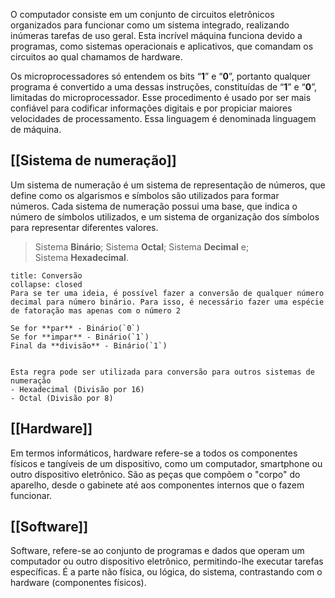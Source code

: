 O computador consiste em um conjunto de circuitos eletrônicos organizados para funcionar como um sistema integrado, realizando inúmeras tarefas de uso geral. Esta incrível máquina funciona devido a programas, como sistemas operacionais e aplicativos, que comandam os circuitos ao qual chamamos de hardware.

Os microprocessadores só entendem os bits “**1**” e “**0**”, portanto qualquer programa é convertido a uma dessas instruções, constituídas de “**1**” e “**0**”, limitadas do microprocessador. Esse procedimento é usado por ser mais confiável para codificar informações digitais e por propiciar maiores velocidades de processamento. Essa linguagem é denominada linguagem de máquina.

## [[Sistema de numeração]]
Um sistema de numeração é um sistema de representação de números, que define como os algarismos e símbolos são utilizados para formar números. Cada sistema de numeração possui uma base, que indica o número de símbolos utilizados, e um sistema de organização dos símbolos para representar diferentes valores.
>Sistema **Binário**;
>Sistema **Octal**;
>Sistema **Decimal** e;
>Sistema **Hexadecimal**.


```ad-important
title: Conversão
collapse: closed
Para se ter uma ideia, é possível fazer a conversão de qualquer número decimal para número binário. Para isso, é necessário fazer uma espécie de fatoração mas apenas com o número 2

Se for **par** - Binário(`0`)
Se for **impar** - Binário(`1`)
Final da **divisão** - Binário(`1`)


Esta regra pode ser utilizada para conversão para outros sistemas de numeração
- Hexadecimal (Divisão por 16)
- Octal (Divisão por 8)

```
## [[Hardware]]
Em termos informáticos, hardware refere-se a todos os componentes físicos e tangíveis de um dispositivo, como um computador, smartphone ou outro dispositivo eletrônico. São as peças que compõem o "corpo" do aparelho, desde o gabinete até aos componentes internos que o fazem funcionar.
## [[Software]]
Software, refere-se ao conjunto de programas e dados que operam um computador ou outro dispositivo eletrônico, permitindo-lhe executar tarefas específicas. É a parte não física, ou lógica, do sistema, contrastando com o hardware (componentes físicos).






